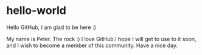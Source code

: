 # hello-world
Hello GitHub, I am glad to be here :)

My name is Peter. The rock :) I love GitHub.I hope I will get to use to it soon, and I wish to become a member of this community. 
Have a nice day.

